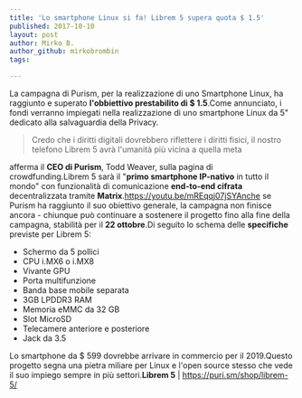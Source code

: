 ```yaml
---
title: 'Lo smartphone Linux si fa! Librem 5 supera quota $ 1.5'
published: 2017-10-10
layout: post
author: Mirko B.
author_github: mirkobrombin
tags:

---
```

La campagna di Purism, per la realizzazione di uno Smartphone Linux, ha raggiunto e superato <strong>l'obbiettivo prestabilito di $ 1.5</strong>.Come annunciato, i fondi verranno impiegati nella realizzazione di uno smartphone Linux da 5" dedicato alla salvaguardia della Privacy.<blockquote><p style="text-align: left;">Credo che i diritti digitali dovrebbero riflettere i diritti fisici, il nostro telefono Librem 5 avrà l'umanità più vicina a quella meta</p></blockquote>afferma il <strong>CEO di Purism</strong>, Todd Weaver, sulla pagina di crowdfunding.Librem 5 sarà il "<strong>primo smartphone IP-nativo</strong> in tutto il mondo" con funzionalità di comunicazione <strong>end-to-end cifrata</strong> decentralizzata tramite <strong>Matrix</strong>.https://youtu.be/mREqqj07jSYAnche se Purism ha raggiunto il suo obiettivo generale, la campagna non finisce ancora - chiunque può continuare a sostenere il progetto fino alla fine della campagna, stabilità per  il <strong>22 ottobre</strong>.Di seguito lo schema delle <strong>specifiche</strong> previste per Librem 5:<ul>    <li>Schermo da 5 pollici</li>    <li>CPU i.MX6 o i.MX8</li>    <li>Vivante GPU</li>    <li>Porta multifunzione</li>    <li>Banda base mobile separata</li>    <li>3GB LPDDR3 RAM</li>    <li>Memoria eMMC da 32 GB</li>    <li>Slot MicroSD</li>    <li>Telecamere anteriore e posteriore</li>    <li>Jack da 3.5</li></ul>Lo smartphone da $ 599 dovrebbe arrivare in commercio per il 2019.Questo progetto segna una pietra miliare per Linux e l'open source stesso che vede il suo impiego sempre in più settori.<strong>Librem 5</strong> | <a href="https://puri.sm/shop/librem-5/">https://puri.sm/shop/librem-5/</a>
